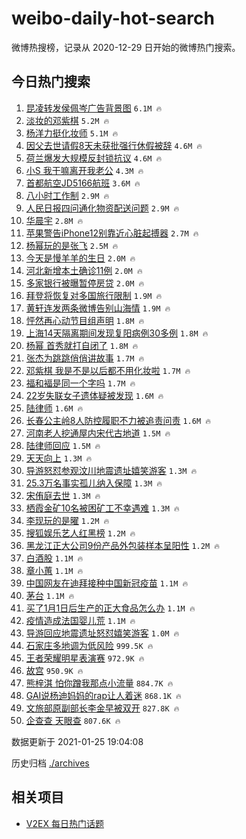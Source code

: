 # weibo-daily-hot-search

微博热搜榜，记录从 2020-12-29 日开始的微博热门搜索。

## 今日热门搜索

<!-- BEGIN -->

1. [昆凌转发侯佩岑广告背景图](https://s.weibo.com/weibo?q=%23%E6%98%86%E5%87%8C%E8%BD%AC%E5%8F%91%E4%BE%AF%E4%BD%A9%E5%B2%91%E5%B9%BF%E5%91%8A%E8%83%8C%E6%99%AF%E5%9B%BE%23&Refer=top) `6.1M 🔥`
1. [淡妆的邓紫棋](https://s.weibo.com/weibo?q=%23%E6%B7%A1%E5%A6%86%E7%9A%84%E9%82%93%E7%B4%AB%E6%A3%8B%23&Refer=top) `5.2M 🔥`
1. [杨洋力挺化妆师](https://s.weibo.com/weibo?q=%23%E6%9D%A8%E6%B4%8B%E5%8A%9B%E6%8C%BA%E5%8C%96%E5%A6%86%E5%B8%88%23&Refer=top) `5.1M 🔥`
1. [因父去世请假8天未获批强行休假被辞](https://s.weibo.com/weibo?q=%23%E5%9B%A0%E7%88%B6%E5%8E%BB%E4%B8%96%E8%AF%B7%E5%81%878%E5%A4%A9%E6%9C%AA%E8%8E%B7%E6%89%B9%E5%BC%BA%E8%A1%8C%E4%BC%91%E5%81%87%E8%A2%AB%E8%BE%9E%23&Refer=top) `4.6M 🔥`
1. [荷兰爆发大规模反封锁抗议](https://s.weibo.com/weibo?q=%23%E8%8D%B7%E5%85%B0%E7%88%86%E5%8F%91%E5%A4%A7%E8%A7%84%E6%A8%A1%E5%8F%8D%E5%B0%81%E9%94%81%E6%8A%97%E8%AE%AE%23&Refer=top) `4.6M 🔥`
1. [小S 我干嘛离开我老公](https://s.weibo.com/weibo?q=%E5%B0%8FS%20%E6%88%91%E5%B9%B2%E5%98%9B%E7%A6%BB%E5%BC%80%E6%88%91%E8%80%81%E5%85%AC&Refer=top) `4.3M 🔥`
1. [首都航空JD5166航班](https://s.weibo.com/weibo?q=%E9%A6%96%E9%83%BD%E8%88%AA%E7%A9%BAJD5166%E8%88%AA%E7%8F%AD&Refer=top) `3.6M 🔥`
1. [八小时工作制](https://s.weibo.com/weibo?q=%23%E5%85%AB%E5%B0%8F%E6%97%B6%E5%B7%A5%E4%BD%9C%E5%88%B6%23&Refer=top) `2.9M 🔥`
1. [人民日报四问通化物资配送问题](https://s.weibo.com/weibo?q=%23%E4%BA%BA%E6%B0%91%E6%97%A5%E6%8A%A5%E5%9B%9B%E9%97%AE%E9%80%9A%E5%8C%96%E7%89%A9%E8%B5%84%E9%85%8D%E9%80%81%E9%97%AE%E9%A2%98%23&Refer=top) `2.9M 🔥`
1. [华晨宇](https://s.weibo.com/weibo?q=%E5%8D%8E%E6%99%A8%E5%AE%87&Refer=top) `2.8M 🔥`
1. [苹果警告iPhone12别靠近心脏起搏器](https://s.weibo.com/weibo?q=%23%E8%8B%B9%E6%9E%9C%E8%AD%A6%E5%91%8AiPhone12%E5%88%AB%E9%9D%A0%E8%BF%91%E5%BF%83%E8%84%8F%E8%B5%B7%E6%90%8F%E5%99%A8%23&Refer=top) `2.7M 🔥`
1. [杨幂玩的是张飞](https://s.weibo.com/weibo?q=%E6%9D%A8%E5%B9%82%E7%8E%A9%E7%9A%84%E6%98%AF%E5%BC%A0%E9%A3%9E&Refer=top) `2.5M 🔥`
1. [今天是慢羊羊的生日](https://s.weibo.com/weibo?q=%23%E4%BB%8A%E5%A4%A9%E6%98%AF%E6%85%A2%E7%BE%8A%E7%BE%8A%E7%9A%84%E7%94%9F%E6%97%A5%23&Refer=top) `2.0M 🔥`
1. [河北新增本土确诊11例](https://s.weibo.com/weibo?q=%23%E6%B2%B3%E5%8C%97%E6%96%B0%E5%A2%9E%E6%9C%AC%E5%9C%9F%E7%A1%AE%E8%AF%8A11%E4%BE%8B%23&Refer=top) `2.0M 🔥`
1. [多家银行被曝暂停房贷](https://s.weibo.com/weibo?q=%23%E5%A4%9A%E5%AE%B6%E9%93%B6%E8%A1%8C%E8%A2%AB%E6%9B%9D%E6%9A%82%E5%81%9C%E6%88%BF%E8%B4%B7%23&Refer=top) `2.0M 🔥`
1. [拜登将恢复对多国旅行限制](https://s.weibo.com/weibo?q=%E6%8B%9C%E7%99%BB%E5%B0%86%E6%81%A2%E5%A4%8D%E5%AF%B9%E5%A4%9A%E5%9B%BD%E6%97%85%E8%A1%8C%E9%99%90%E5%88%B6&Refer=top) `1.9M 🔥`
1. [黄轩连发两条微博告别山海情](https://s.weibo.com/weibo?q=%23%E9%BB%84%E8%BD%A9%E8%BF%9E%E5%8F%91%E4%B8%A4%E6%9D%A1%E5%BE%AE%E5%8D%9A%E5%91%8A%E5%88%AB%E5%B1%B1%E6%B5%B7%E6%83%85%23&Refer=top) `1.9M 🔥`
1. [怦然再心动节目组声明](https://s.weibo.com/weibo?q=%23%E6%80%A6%E7%84%B6%E5%86%8D%E5%BF%83%E5%8A%A8%E8%8A%82%E7%9B%AE%E7%BB%84%E5%A3%B0%E6%98%8E%23&Refer=top) `1.8M 🔥`
1. [上海14天隔离期间发现复阳病例30多例](https://s.weibo.com/weibo?q=%23%E4%B8%8A%E6%B5%B714%E5%A4%A9%E9%9A%94%E7%A6%BB%E6%9C%9F%E9%97%B4%E5%8F%91%E7%8E%B0%E5%A4%8D%E9%98%B3%E7%97%85%E4%BE%8B30%E5%A4%9A%E4%BE%8B%23&Refer=top) `1.8M 🔥`
1. [杨幂 首秀就打自闭了](https://s.weibo.com/weibo?q=%E6%9D%A8%E5%B9%82%20%E9%A6%96%E7%A7%80%E5%B0%B1%E6%89%93%E8%87%AA%E9%97%AD%E4%BA%86&Refer=top) `1.8M 🔥`
1. [张杰为跳跳俏俏讲故事](https://s.weibo.com/weibo?q=%23%E5%BC%A0%E6%9D%B0%E4%B8%BA%E8%B7%B3%E8%B7%B3%E4%BF%8F%E4%BF%8F%E8%AE%B2%E6%95%85%E4%BA%8B%23&Refer=top) `1.7M 🔥`
1. [邓紫棋 我是不是以后都不用化妆啦](https://s.weibo.com/weibo?q=%E9%82%93%E7%B4%AB%E6%A3%8B%20%E6%88%91%E6%98%AF%E4%B8%8D%E6%98%AF%E4%BB%A5%E5%90%8E%E9%83%BD%E4%B8%8D%E7%94%A8%E5%8C%96%E5%A6%86%E5%95%A6&Refer=top) `1.7M 🔥`
1. [福和褔是同一个字吗](https://s.weibo.com/weibo?q=%23%E7%A6%8F%E5%92%8C%E8%A4%94%E6%98%AF%E5%90%8C%E4%B8%80%E4%B8%AA%E5%AD%97%E5%90%97%23&Refer=top) `1.7M 🔥`
1. [22岁失联女子遗体疑被发现](https://s.weibo.com/weibo?q=%2322%E5%B2%81%E5%A4%B1%E8%81%94%E5%A5%B3%E5%AD%90%E9%81%97%E4%BD%93%E7%96%91%E8%A2%AB%E5%8F%91%E7%8E%B0%23&Refer=top) `1.6M 🔥`
1. [陆律师](https://s.weibo.com/weibo?q=%E9%99%86%E5%BE%8B%E5%B8%88&Refer=top) `1.6M 🔥`
1. [长春公主岭8人防控履职不力被追责问责](https://s.weibo.com/weibo?q=%23%E9%95%BF%E6%98%A5%E5%85%AC%E4%B8%BB%E5%B2%AD8%E4%BA%BA%E9%98%B2%E6%8E%A7%E5%B1%A5%E8%81%8C%E4%B8%8D%E5%8A%9B%E8%A2%AB%E8%BF%BD%E8%B4%A3%E9%97%AE%E8%B4%A3%23&Refer=top) `1.6M 🔥`
1. [河南老人挖通屋内宋代古地道](https://s.weibo.com/weibo?q=%23%E6%B2%B3%E5%8D%97%E8%80%81%E4%BA%BA%E6%8C%96%E9%80%9A%E5%B1%8B%E5%86%85%E5%AE%8B%E4%BB%A3%E5%8F%A4%E5%9C%B0%E9%81%93%23&Refer=top) `1.5M 🔥`
1. [陆律师回应](https://s.weibo.com/weibo?q=%23%E9%99%86%E5%BE%8B%E5%B8%88%E5%9B%9E%E5%BA%94%23&Refer=top) `1.5M 🔥`
1. [天天向上](https://s.weibo.com/weibo?q=%E5%A4%A9%E5%A4%A9%E5%90%91%E4%B8%8A&Refer=top) `1.3M 🔥`
1. [导游怒怼参观汶川地震遗址嬉笑游客](https://s.weibo.com/weibo?q=%23%E5%AF%BC%E6%B8%B8%E6%80%92%E6%80%BC%E5%8F%82%E8%A7%82%E6%B1%B6%E5%B7%9D%E5%9C%B0%E9%9C%87%E9%81%97%E5%9D%80%E5%AC%89%E7%AC%91%E6%B8%B8%E5%AE%A2%23&Refer=top) `1.3M 🔥`
1. [25.3万名事实孤儿纳入保障](https://s.weibo.com/weibo?q=%2325.3%E4%B8%87%E5%90%8D%E4%BA%8B%E5%AE%9E%E5%AD%A4%E5%84%BF%E7%BA%B3%E5%85%A5%E4%BF%9D%E9%9A%9C%23&Refer=top) `1.3M 🔥`
1. [宋侑庭去世](https://s.weibo.com/weibo?q=%E5%AE%8B%E4%BE%91%E5%BA%AD%E5%8E%BB%E4%B8%96&Refer=top) `1.3M 🔥`
1. [栖霞金矿10名被困矿工不幸遇难](https://s.weibo.com/weibo?q=%23%E6%A0%96%E9%9C%9E%E9%87%91%E7%9F%BF10%E5%90%8D%E8%A2%AB%E5%9B%B0%E7%9F%BF%E5%B7%A5%E4%B8%8D%E5%B9%B8%E9%81%87%E9%9A%BE%23&Refer=top) `1.3M 🔥`
1. [李现玩的是曜](https://s.weibo.com/weibo?q=%E6%9D%8E%E7%8E%B0%E7%8E%A9%E7%9A%84%E6%98%AF%E6%9B%9C&Refer=top) `1.2M 🔥`
1. [搜狐娱乐艺人红黑榜](https://s.weibo.com/weibo?q=%E6%90%9C%E7%8B%90%E5%A8%B1%E4%B9%90%E8%89%BA%E4%BA%BA%E7%BA%A2%E9%BB%91%E6%A6%9C&Refer=top) `1.2M 🔥`
1. [黑龙江正大公司9份产品外包装样本呈阳性](https://s.weibo.com/weibo?q=%23%E9%BB%91%E9%BE%99%E6%B1%9F%E6%AD%A3%E5%A4%A7%E5%85%AC%E5%8F%B89%E4%BB%BD%E4%BA%A7%E5%93%81%E5%A4%96%E5%8C%85%E8%A3%85%E6%A0%B7%E6%9C%AC%E5%91%88%E9%98%B3%E6%80%A7%23&Refer=top) `1.2M 🔥`
1. [白酒股](https://s.weibo.com/weibo?q=%E7%99%BD%E9%85%92%E8%82%A1&Refer=top) `1.1M 🔥`
1. [章小蕙](https://s.weibo.com/weibo?q=%E7%AB%A0%E5%B0%8F%E8%95%99&Refer=top) `1.1M 🔥`
1. [中国网友在迪拜接种中国新冠疫苗](https://s.weibo.com/weibo?q=%E4%B8%AD%E5%9B%BD%E7%BD%91%E5%8F%8B%E5%9C%A8%E8%BF%AA%E6%8B%9C%E6%8E%A5%E7%A7%8D%E4%B8%AD%E5%9B%BD%E6%96%B0%E5%86%A0%E7%96%AB%E8%8B%97&Refer=top) `1.1M 🔥`
1. [茅台](https://s.weibo.com/weibo?q=%E8%8C%85%E5%8F%B0&Refer=top) `1.1M 🔥`
1. [买了1月1日后生产的正大食品怎么办](https://s.weibo.com/weibo?q=%23%E4%B9%B0%E4%BA%861%E6%9C%881%E6%97%A5%E5%90%8E%E7%94%9F%E4%BA%A7%E7%9A%84%E6%AD%A3%E5%A4%A7%E9%A3%9F%E5%93%81%E6%80%8E%E4%B9%88%E5%8A%9E%23&Refer=top) `1.1M 🔥`
1. [疫情造成法国婴儿荒](https://s.weibo.com/weibo?q=%E7%96%AB%E6%83%85%E9%80%A0%E6%88%90%E6%B3%95%E5%9B%BD%E5%A9%B4%E5%84%BF%E8%8D%92&Refer=top) `1.1M 🔥`
1. [导游回应地震遗址怒怼嬉笑游客](https://s.weibo.com/weibo?q=%E5%AF%BC%E6%B8%B8%E5%9B%9E%E5%BA%94%E5%9C%B0%E9%9C%87%E9%81%97%E5%9D%80%E6%80%92%E6%80%BC%E5%AC%89%E7%AC%91%E6%B8%B8%E5%AE%A2&Refer=top) `1.0M 🔥`
1. [石家庄多地调为低风险](https://s.weibo.com/weibo?q=%23%E7%9F%B3%E5%AE%B6%E5%BA%84%E5%A4%9A%E5%9C%B0%E8%B0%83%E4%B8%BA%E4%BD%8E%E9%A3%8E%E9%99%A9%23&Refer=top) `999.5K 🔥`
1. [王者荣耀明星表演赛](https://s.weibo.com/weibo?q=%23%E7%8E%8B%E8%80%85%E8%8D%A3%E8%80%80%E6%98%8E%E6%98%9F%E8%A1%A8%E6%BC%94%E8%B5%9B%23&Refer=top) `972.9K 🔥`
1. [故宫](https://s.weibo.com/weibo?q=%23%E6%95%85%E5%AE%AB%23&Refer=top) `950.9K 🔥`
1. [熊梓淇 怕你蹭我那点小流量](https://s.weibo.com/weibo?q=%E7%86%8A%E6%A2%93%E6%B7%87%20%E6%80%95%E4%BD%A0%E8%B9%AD%E6%88%91%E9%82%A3%E7%82%B9%E5%B0%8F%E6%B5%81%E9%87%8F&Refer=top) `884.7K 🔥`
1. [GAI说杨迪妈妈的rap让人着迷](https://s.weibo.com/weibo?q=%23GAI%E8%AF%B4%E6%9D%A8%E8%BF%AA%E5%A6%88%E5%A6%88%E7%9A%84rap%E8%AE%A9%E4%BA%BA%E7%9D%80%E8%BF%B7%23&Refer=top) `868.1K 🔥`
1. [文旅部原副部长李金早被双开](https://s.weibo.com/weibo?q=%E6%96%87%E6%97%85%E9%83%A8%E5%8E%9F%E5%89%AF%E9%83%A8%E9%95%BF%E6%9D%8E%E9%87%91%E6%97%A9%E8%A2%AB%E5%8F%8C%E5%BC%80&Refer=top) `827.8K 🔥`
1. [企查查 天眼查](https://s.weibo.com/weibo?q=%E4%BC%81%E6%9F%A5%E6%9F%A5%20%E5%A4%A9%E7%9C%BC%E6%9F%A5&Refer=top) `807.6K 🔥`

数据更新于 2021-01-25 19:04:08

<!-- END -->

历史归档 [./archives](./archives)

## 相关项目

- [V2EX 每日热门话题](https://github.com/realLeonardo/v2ex-daily-hot-topic)
